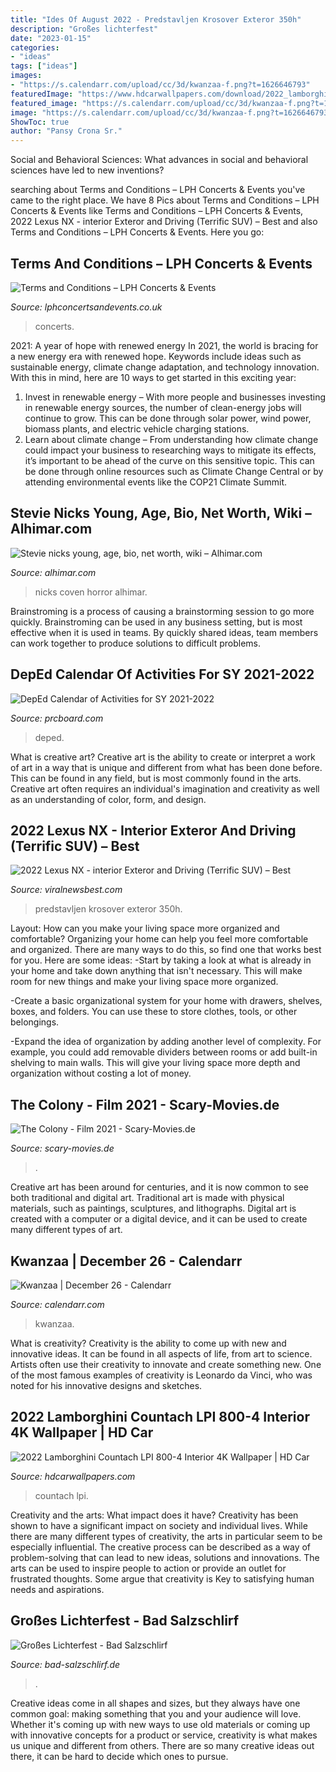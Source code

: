 ```yaml
---
title: "Ides Of August 2022 - Predstavljen Krosover Exteror 350h"
description: "Großes lichterfest"
date: "2023-01-15"
categories:
- "ideas"
tags: ["ideas"]
images:
- "https://s.calendarr.com/upload/cc/3d/kwanzaa-f.png?t=1626646793"
featuredImage: "https://www.hdcarwallpapers.com/download/2022_lamborghini_countach_lpi_800_4_interior_4k-1920x1080.jpg"
featured_image: "https://s.calendarr.com/upload/cc/3d/kwanzaa-f.png?t=1626646793"
image: "https://s.calendarr.com/upload/cc/3d/kwanzaa-f.png?t=1626646793"
ShowToc: true
author: "Pansy Crona Sr."
---
```



Social and Behavioral Sciences: What advances in social and behavioral sciences have led to new inventions?
 

	

		
searching about Terms and Conditions – LPH Concerts &amp; Events you've came to the right place. We have 8 Pics about Terms and Conditions – LPH Concerts &amp; Events like Terms and Conditions – LPH Concerts &amp; Events, 2022 Lexus NX - interior Exteror and Driving (Terrific SUV) – Best and also Terms and Conditions – LPH Concerts &amp; Events. Here you go:
		
    
## Terms And Conditions – LPH Concerts &amp; Events

<img loading=lazy src="https://lphconcertsandevents.co.uk/wp-content/uploads/2021/06/LPH-Concerts-Events-website-banner-4-min.jpg" onerror="this.onerror=null;this.src='https://tse1.mm.bing.net/th?id=OIP.iGpY5bW_PzAY4nontblEjwHaEE&amp;pid=15.1';" alt="Terms and Conditions – LPH Concerts &amp; Events">

_Source: lphconcertsandevents.co.uk_

>concerts. 

	

2021: A year of hope with renewed energy
In 2021, the world is bracing for a new energy era with renewed hope. Keywords include ideas such as sustainable energy, climate change adaptation, and technology innovation. With this in mind, here are 10 ways to get started in this exciting year:
1. Invest in renewable energy – With more people and businesses investing in renewable energy sources, the number of clean-energy jobs will continue to grow. This can be done through solar power, wind power, biomass plants, and electric vehicle charging stations.
2. Learn about climate change – From understanding how climate change could impact your business to researching ways to mitigate its effects, it’s important to be ahead of the curve on this sensitive topic. This can be done through online resources such as Climate Change Central or by attending environmental events like the COP21 Climate Summit.

    
## Stevie Nicks Young, Age, Bio, Net Worth, Wiki – Alhimar.com

<img loading=lazy src="https://alhimar.com/wp-content/uploads/2021/04/Stevie-Nicks-Net-Worth-1024x512.jpg" onerror="this.onerror=null;this.src='https://tse1.mm.bing.net/th?id=OIP.cpxELUfWU1VeqBLEePZc4gHaDt&amp;pid=15.1';" alt="Stevie nicks young, age, bio, net worth, wiki – Alhimar.com">

_Source: alhimar.com_

>nicks coven horror alhimar. 

	

Brainstroming is a process of causing a brainstorming session to go more quickly. Brainstroming can be used in any business setting, but is most effective when it is used in teams. By quickly shared ideas, team members can work together to produce solutions to difficult problems.

    
## DepEd Calendar Of Activities For SY 2021-2022

<img loading=lazy src="https://www.prcboard.com/wp-content/uploads/2021/08/DO_s2021_029_Page_11.png" onerror="this.onerror=null;this.src='https://tse3.mm.bing.net/th?id=OIP.T0Vgv-RV8q6sn7_nzcXqCgHaKa&amp;pid=15.1';" alt="DepEd Calendar of Activities for SY 2021-2022">

_Source: prcboard.com_

>deped. 

	

What is creative art?
Creative art is the ability to create or interpret a work of art in a way that is unique and different from what has been done before. This can be found in any field, but is most commonly found in the arts. Creative art often requires an individual's imagination and creativity as well as an understanding of color, form, and design.

    
## 2022 Lexus NX - Interior Exteror And Driving (Terrific SUV) – Best

<img loading=lazy src="https://viralnewsbest.com/wp-content/uploads/2021/06/2022-lexus-nx-interior-exteror-a.jpg" onerror="this.onerror=null;this.src='https://tse2.mm.bing.net/th?id=OIP.qHmdZPCYXx4k6O39vFKPjAHaEK&amp;pid=15.1';" alt="2022 Lexus NX - interior Exteror and Driving (Terrific SUV) – Best">

_Source: viralnewsbest.com_

>predstavljen krosover exteror 350h. 

	

Layout: How can you make your living space more organized and comfortable?
Organizing your home can help you feel more comfortable and organized. There are many ways to do this, so find one that works best for you. Here are some ideas:
-Start by taking a look at what is already in your home and take down anything that isn't necessary. This will make room for new things and make your living space more organized.

-Create a basic organizational system for your home with drawers, shelves, boxes, and folders. You can use these to store clothes, tools, or other belongings.

-Expand the idea of organization by adding another level of complexity. For example, you could add removable dividers between rooms or add built-in shelving to main walls. This will give your living space more depth and organization without costing a lot of money.

    
## The Colony - Film 2021 - Scary-Movies.de

<img loading=lazy src="https://files.scary-movies.de/2021/07/The-Colony-Teaser-Poster.jpg" onerror="this.onerror=null;this.src='https://tse3.mm.bing.net/th?id=OIP.gCpH2SW-D_KQrdzFLQCSJAHaK-&amp;pid=15.1';" alt="The Colony - Film 2021 - Scary-Movies.de">

_Source: scary-movies.de_

>. 

	

Creative art has been around for centuries, and it is now common to see both traditional and digital art. Traditional art is made with physical materials, such as paintings, sculptures, and lithographs. Digital art is created with a computer or a digital device, and it can be used to create many different types of art.

    
## Kwanzaa | December 26 - Calendarr

<img loading=lazy src="https://s.calendarr.com/upload/cc/3d/kwanzaa-f.png?t=1626646793" onerror="this.onerror=null;this.src='https://tse2.mm.bing.net/th?id=OIP.4EmutGxaunSNuu6EqIJA4QHaD4&amp;pid=15.1';" alt="Kwanzaa | December 26 - Calendarr">

_Source: calendarr.com_

>kwanzaa. 

	

What is creativity?
Creativity is the ability to come up with new and innovative ideas. It can be found in all aspects of life, from art to science. Artists often use their creativity to innovate and create something new. One of the most famous examples of creativity is Leonardo da Vinci, who was noted for his innovative designs and sketches.

    
## 2022 Lamborghini Countach LPI 800-4 Interior 4K Wallpaper | HD Car

<img loading=lazy src="https://www.hdcarwallpapers.com/download/2022_lamborghini_countach_lpi_800_4_interior_4k-1920x1080.jpg" onerror="this.onerror=null;this.src='https://tse2.mm.bing.net/th?id=OIP.3INdkziU-csL_GtQjz6DvAHaEK&amp;pid=15.1';" alt="2022 Lamborghini Countach LPI 800-4 Interior 4K Wallpaper | HD Car">

_Source: hdcarwallpapers.com_

>countach lpi. 

	

Creativity and the arts: What impact does it have?
Creativity has been shown to have a significant impact on society and individual lives. While there are many different types of creativity, the arts in particular seem to be especially influential. The creative process can be described as a way of problem-solving that can lead to new ideas, solutions and innovations. The arts can be used to inspire people to action or provide an outlet for frustrated thoughts. Some argue that creativity is Key to satisfying human needs and aspirations.

    
## Großes Lichterfest - Bad Salzschlirf

<img loading=lazy src="https://www.bad-salzschlirf.de/wp-content/uploads/lichterfest_2018_badehof-4to3.jpg" onerror="this.onerror=null;this.src='https://tse2.mm.bing.net/th?id=OIP.mQvDDJhVsluBrd9pbxZi2wHaFj&amp;pid=15.1';" alt="Großes Lichterfest - Bad Salzschlirf">

_Source: bad-salzschlirf.de_

>. 

	

Creative ideas come in all shapes and sizes, but they always have one common goal: making something that you and your audience will love. Whether it's coming up with new ways to use old materials or coming up with innovative concepts for a product or service, creativity is what makes us unique and different from others. There are so many creative ideas out there, it can be hard to decide which ones to pursue.

